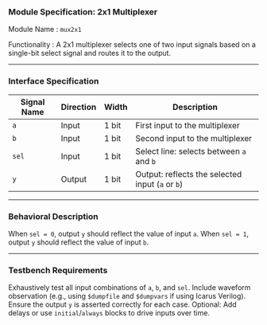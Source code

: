 ### Module Specification: 2x1 Multiplexer 

 Module Name : `mux2x1`

 Functionality :
A 2x1 multiplexer selects one of two input signals based on a single-bit select signal and routes it to the output.

---

###  Interface Specification 

| Signal Name | Direction | Width | Description                                      |
| ----------- | --------- | ----- | ------------------------------------------------ |
| `a`         | Input     | 1 bit | First input to the multiplexer                   |
| `b`         | Input     | 1 bit | Second input to the multiplexer                  |
| `sel`       | Input     | 1 bit | Select line: selects between `a` and `b`         |
| `y`         | Output    | 1 bit | Output: reflects the selected input (`a` or `b`) |

---

###  Behavioral Description 

  When `sel = 0`, output `y` should reflect the value of input `a`.
  When `sel = 1`, output `y` should reflect the value of input `b`.

---

###  Testbench Requirements 

  Exhaustively test all input combinations of `a`, `b`, and `sel`.
  Include waveform observation (e.g., using `$dumpfile` and `$dumpvars` if using Icarus Verilog).
  Ensure the output `y` is asserted correctly for each case.
  Optional: Add delays or use `initial`/`always` blocks to drive inputs over time.
